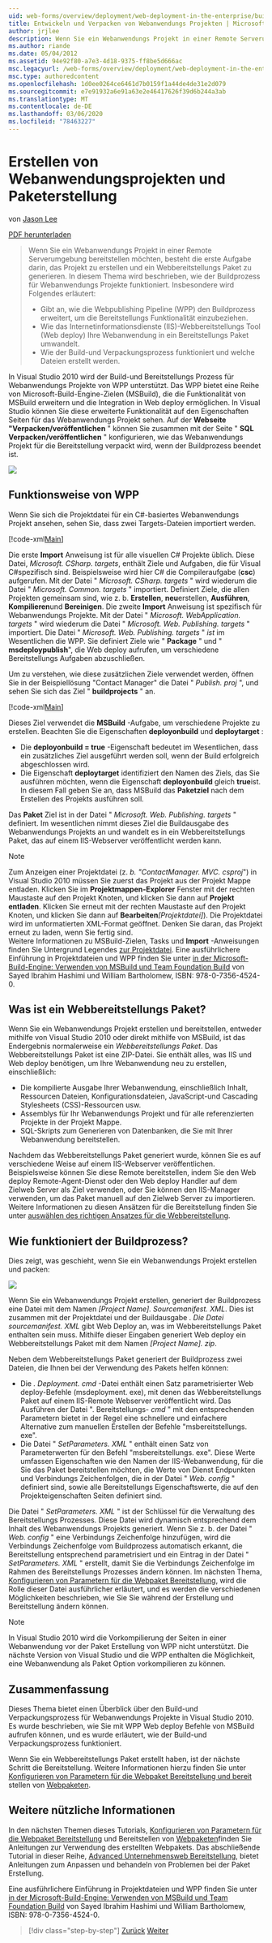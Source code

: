 ```yaml
---
uid: web-forms/overview/deployment/web-deployment-in-the-enterprise/building-and-packaging-web-application-projects
title: Entwickeln und Verpacken von Webanwendungs Projekten | Microsoft-Dokumentation
author: jrjlee
description: Wenn Sie ein Webanwendungs Projekt in einer Remote Serverumgebung bereitstellen möchten, besteht die erste Aufgabe darin, das Projekt zu erstellen und eine Webbereitstellungs-Packa zu generieren...
ms.author: riande
ms.date: 05/04/2012
ms.assetid: 94e92f80-a7e3-4d18-9375-ff8be5d666ac
msc.legacyurl: /web-forms/overview/deployment/web-deployment-in-the-enterprise/building-and-packaging-web-application-projects
msc.type: authoredcontent
ms.openlocfilehash: 1d0ee0264ce6461d7b0159f1a44de4de31e2d079
ms.sourcegitcommit: e7e91932a6e91a63e2e46417626f39d6b244a3ab
ms.translationtype: MT
ms.contentlocale: de-DE
ms.lasthandoff: 03/06/2020
ms.locfileid: "78463227"
---
```

# <a name="building-and-packaging-web-application-projects"></a>Erstellen von Webanwendungsprojekten und Paketerstellung

von [Jason Lee](https://github.com/jrjlee)

[PDF herunterladen](https://msdnshared.blob.core.windows.net/media/MSDNBlogsFS/prod.evol.blogs.msdn.com/CommunityServer.Blogs.Components.WeblogFiles/00/00/00/63/56/8130.DeployingWebAppsInEnterpriseScenarios.pdf)

> Wenn Sie ein Webanwendungs Projekt in einer Remote Serverumgebung bereitstellen möchten, besteht die erste Aufgabe darin, das Projekt zu erstellen und ein Webbereitstellungs Paket zu generieren. In diesem Thema wird beschrieben, wie der Buildprozess für Webanwendungs Projekte funktioniert. Insbesondere wird Folgendes erläutert:
> 
> - Gibt an, wie die Webpublishing Pipeline (WPP) den Buildprozess erweitert, um die Bereitstellungs Funktionalität einzubeziehen.
> - Wie das Internetinformationsdienste (IIS)-Webbereitstellungs Tool (Web deploy) Ihre Webanwendung in ein Bereitstellungs Paket umwandelt.
> - Wie der Build-und Verpackungsprozess funktioniert und welche Dateien erstellt werden.

In Visual Studio 2010 wird der Build-und Bereitstellungs Prozess für Webanwendungs Projekte von WPP unterstützt. Das WPP bietet eine Reihe von Microsoft-Build-Engine-Zielen (MSBuild), die die Funktionalität von MSBuild erweitern und die Integration in Web deploy ermöglichen. In Visual Studio können Sie diese erweiterte Funktionalität auf den Eigenschaften Seiten für das Webanwendungs Projekt sehen. Auf der **Webseite "Verpacken/veröffentlichen** " können Sie zusammen mit der Seite " **SQL Verpacken/veröffentlichen** " konfigurieren, wie das Webanwendungs Projekt für die Bereitstellung verpackt wird, wenn der Buildprozess beendet ist.

![](building-and-packaging-web-application-projects/_static/image1.png)

## <a name="how-does-the-wpp-work"></a>Funktionsweise von WPP

Wenn Sie sich die Projektdatei für ein C#-basiertes Webanwendungs Projekt ansehen, sehen Sie, dass zwei Targets-Dateien importiert werden.

[!code-xml[Main](building-and-packaging-web-application-projects/samples/sample1.xml)]

Die erste **Import** Anweisung ist für alle visuellen C# Projekte üblich. Diese Datei, *Microsoft. CSharp. targets*, enthält Ziele und Aufgaben, die für Visual C#spezifisch sind. Beispielsweise wird hier C# die Compileraufgabe (**csc**) aufgerufen. Mit der Datei " *Microsoft. CSharp. targets* " wird wiederum die Datei " *Microsoft. Common. targets* " importiert. Definiert Ziele, die allen Projekten gemeinsam sind, wie z. b. **Erstellen**, **neu**erstellen, **Ausführen**, **Kompilieren**und **Bereinigen**. Die zweite **Import** Anweisung ist spezifisch für Webanwendungs Projekte. Mit der Datei " *Microsoft. WebApplication. targets* " wird wiederum die Datei " *Microsoft. Web. Publishing. targets* " importiert. Die Datei " *Microsoft. Web. Publishing. targets* " *ist* im Wesentlichen die WPP. Sie definiert Ziele wie " **Package** " und " **msdeploypublish**", die Web deploy aufrufen, um verschiedene Bereitstellungs Aufgaben abzuschließen.

Um zu verstehen, wie diese zusätzlichen Ziele verwendet werden, öffnen Sie in der Beispiellösung "Contact Manager" die Datei " *Publish. proj* ", und sehen Sie sich das Ziel " **buildprojects** " an.

[!code-xml[Main](building-and-packaging-web-application-projects/samples/sample2.xml)]

Dieses Ziel verwendet die **MSBuild** -Aufgabe, um verschiedene Projekte zu erstellen. Beachten Sie die Eigenschaften **deployonbuild** und **deploytarget** :

- Die **deployonbuild = true** -Eigenschaft bedeutet im Wesentlichen, dass ein zusätzliches Ziel ausgeführt werden soll, wenn der Build erfolgreich abgeschlossen wird.
- Die Eigenschaft **deploytarget** identifiziert den Namen des Ziels, das Sie ausführen möchten, wenn die Eigenschaft **deployonbuild** gleich **true**ist. In diesem Fall geben Sie an, dass MSBuild das **Paketziel** nach dem Erstellen des Projekts ausführen soll.

Das **Paket** Ziel ist in der Datei " *Microsoft. Web. Publishing. targets* " definiert. Im wesentlichen nimmt dieses Ziel die Buildausgabe des Webanwendungs Projekts an und wandelt es in ein Webbereitstellungs Paket, das auf einem IIS-Webserver veröffentlicht werden kann.

> [!NOTE]
> Zum Anzeigen einer Projektdatei (z. <em>b. "ContactManager. MVC. csproj</em>") in Visual Studio 2010 müssen Sie zuerst das Projekt aus der Projekt Mappe entladen. Klicken Sie im <strong>Projektmappen-Explorer</strong> Fenster mit der rechten Maustaste auf den Projekt Knoten, und klicken Sie dann auf <strong>Projekt entladen</strong>. Klicken Sie erneut mit der rechten Maustaste auf den Projekt Knoten, und klicken Sie dann auf <strong>Bearbeiten</strong><em>[Projektdatei]</em>). Die Projektdatei wird im unformatierten XML-Format geöffnet. Denken Sie daran, das Projekt erneut zu laden, wenn Sie fertig sind.  
> Weitere Informationen zu MSBuild-Zielen, Tasks und <strong>Import</strong> -Anweisungen finden Sie Untergrund Legendes [zur Projektdatei](understanding-the-project-file.md). Eine ausführlichere Einführung in Projektdateien und WPP finden Sie unter [in der Microsoft-Build-Engine: Verwenden von MSBuild und Team Foundation Build](http://amzn.com/0735645248) von Sayed Ibrahim Hashimi und William Bartholomew, ISBN: 978-0-7356-4524-0.

## <a name="what-is-a-web-deployment-package"></a>Was ist ein Webbereitstellungs Paket?

Wenn Sie ein Webanwendungs Projekt erstellen und bereitstellen, entweder mithilfe von Visual Studio 2010 oder direkt mithilfe von MSBuild, ist das Endergebnis normalerweise ein *Webbereitstellungs Paket*. Das Webbereitstellungs Paket ist eine ZIP-Datei. Sie enthält alles, was IIS und Web deploy benötigen, um Ihre Webanwendung neu zu erstellen, einschließlich:

- Die kompilierte Ausgabe Ihrer Webanwendung, einschließlich Inhalt, Ressourcen Dateien, Konfigurationsdateien, JavaScript-und Cascading Stylesheets (CSS)-Ressourcen usw.
- Assemblys für Ihr Webanwendungs Projekt und für alle referenzierten Projekte in der Projekt Mappe.
- SQL-Skripts zum Generieren von Datenbanken, die Sie mit Ihrer Webanwendung bereitstellen.

Nachdem das Webbereitstellungs Paket generiert wurde, können Sie es auf verschiedene Weise auf einem IIS-Webserver veröffentlichen. Beispielsweise können Sie diese Remote bereitstellen, indem Sie den Web deploy Remote-Agent-Dienst oder den Web deploy Handler auf dem Zielweb Server als Ziel verwenden, oder Sie können den IIS-Manager verwenden, um das Paket manuell auf den Zielweb Server zu importieren. Weitere Informationen zu diesen Ansätzen für die Bereitstellung finden Sie unter [auswählen des richtigen Ansatzes für die Webbereitstellung](../configuring-server-environments-for-web-deployment/choosing-the-right-approach-to-web-deployment.md).

## <a name="how-does-the-build-process-work"></a>Wie funktioniert der Buildprozess?

Dies zeigt, was geschieht, wenn Sie ein Webanwendungs Projekt erstellen und packen:

![](building-and-packaging-web-application-projects/_static/image2.png)

Wenn Sie ein Webanwendungs Projekt erstellen, generiert der Buildprozess eine Datei mit dem Namen *[Project Name]. Sourcemanifest. XML*. Dies ist zusammen mit der Projektdatei und der Buildausgabe *. Die Datei sourcemanifest. XML* gibt Web Deploy an, was im Webbereitstellungs Paket enthalten sein muss. Mithilfe dieser Eingaben generiert Web deploy ein Webbereitstellungs Paket mit dem Namen *[Project Name]. zip*.

Neben dem Webbereitstellungs Paket generiert der Buildprozess zwei Dateien, die Ihnen bei der Verwendung des Pakets helfen können:

- Die *. Deployment. cmd* -Datei enthält einen Satz parametrisierter Web deploy-Befehle (msdeployment. exe), mit denen das Webbereitstellungs Paket auf einem IIS-Remote Webserver veröffentlicht wird. Das Ausführen der Datei ". Bereitstellungs- *cmd* " mit den entsprechenden Parametern bietet in der Regel eine schnellere und einfachere Alternative zum manuellen Erstellen der Befehle "msbereitstellungs. exe".
- Die Datei " *SetParameters. XML* " enthält einen Satz von Parameterwerten für den Befehl "msbereitstellungs. exe". Diese Werte umfassen Eigenschaften wie den Namen der IIS-Webanwendung, für die Sie das Paket bereitstellen möchten, die Werte von Dienst Endpunkten und Verbindungs Zeichenfolgen, die in der Datei " *Web. config* " definiert sind, sowie alle Bereitstellungs Eigenschaftswerte, die auf den Projekteigenschaften Seiten definiert sind.

Die Datei " *SetParameters. XML* " ist der Schlüssel für die Verwaltung des Bereitstellungs Prozesses. Diese Datei wird dynamisch entsprechend dem Inhalt des Webanwendungs Projekts generiert. Wenn Sie z. b. der Datei " *Web. config* " eine Verbindungs Zeichenfolge hinzufügen, wird die Verbindungs Zeichenfolge vom Buildprozess automatisch erkannt, die Bereitstellung entsprechend parametrisiert und ein Eintrag in der Datei " *SetParameters. XML* " erstellt, damit Sie die Verbindungs Zeichenfolge im Rahmen des Bereitstellungs Prozesses ändern können. Im nächsten Thema, [Konfigurieren von Parametern für die Webpaket Bereitstellung](configuring-parameters-for-web-package-deployment.md), wird die Rolle dieser Datei ausführlicher erläutert, und es werden die verschiedenen Möglichkeiten beschrieben, wie Sie Sie während der Erstellung und Bereitstellung ändern können.

> [!NOTE]
> In Visual Studio 2010 wird die Vorkompilierung der Seiten in einer Webanwendung vor der Paket Erstellung von WPP nicht unterstützt. Die nächste Version von Visual Studio und die WPP enthalten die Möglichkeit, eine Webanwendung als Paket Option vorkompilieren zu können.

## <a name="conclusion"></a>Zusammenfassung

Dieses Thema bietet einen Überblick über den Build-und Verpackungsprozess für Webanwendungs Projekte in Visual Studio 2010. Es wurde beschrieben, wie Sie mit WPP Web deploy Befehle von MSBuild aufrufen können, und es wurde erläutert, wie der Build-und Verpackungsprozess funktioniert.

Wenn Sie ein Webbereitstellungs Paket erstellt haben, ist der nächste Schritt die Bereitstellung. Weitere Informationen hierzu finden Sie unter [Konfigurieren von Parametern für die Webpaket Bereitstellung und bereit](configuring-parameters-for-web-package-deployment.md) stellen von [Webpaketen](deploying-web-packages.md).

## <a name="further-reading"></a>Weitere nützliche Informationen

In den nächsten Themen dieses Tutorials, [Konfigurieren von Parametern für die Webpaket Bereitstellung](configuring-parameters-for-web-package-deployment.md) und Bereitstellen von [Webpaketen](deploying-web-packages.md)finden Sie Anleitungen zur Verwendung des erstellten Webpakets. Das abschließende Tutorial in dieser Reihe, [Advanced Unternehmensweb Bereitstellung](../advanced-enterprise-web-deployment/advanced-enterprise-web-deployment.md), bietet Anleitungen zum Anpassen und behandeln von Problemen bei der Paket Erstellung.

Eine ausführlichere Einführung in Projektdateien und WPP finden Sie unter [in der Microsoft-Build-Engine: Verwenden von MSBuild und Team Foundation Build](http://amzn.com/0735645248) von Sayed Ibrahim Hashimi und William Bartholomew, ISBN: 978-0-7356-4524-0.

> [!div class="step-by-step"]
> [Zurück](understanding-the-build-process.md)
> [Weiter](configuring-parameters-for-web-package-deployment.md)
